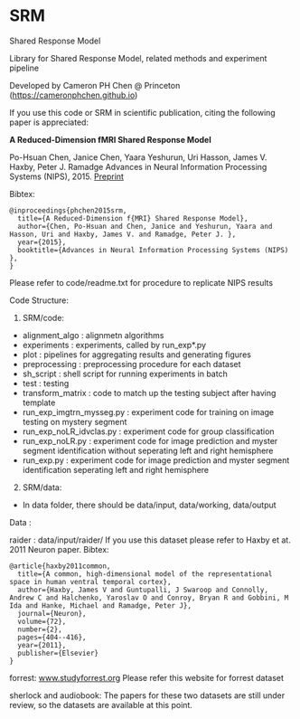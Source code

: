 # SRM
Shared Response Model 

Library for Shared Response Model, related methods and experiment pipeline

Developed by Cameron PH Chen @ Princeton (https://cameronphchen.github.io)

If you use this code or SRM in scientific publication, citing the following paper is appreciated: 

**A Reduced-Dimension fMRI Shared Response Model**

Po-Hsuan Chen, Janice Chen, Yaara Yeshurun, Uri Hasson, James V. Haxby, Peter J. Ramadge 
Advances in Neural Information Processing Systems (NIPS), 2015. 
[Preprint](https://cameronphchen.github.io/files/nips2015.pdf)

Bibtex:
```
@inproceedings{phchen2015srm,
  title={A Reduced-Dimension f{MRI} Shared Response Model},
  author={Chen, Po-Hsuan and Chen, Janice and Yeshurun, Yaara and Hasson, Uri and Haxby, James V. and Ramadge, Peter J. },
  year={2015},
  booktitle={Advances in Neural Information Processing Systems (NIPS) },
}
```

Please refer to code/readme.txt for procedure to replicate NIPS results

Code Structure:

1. SRM/code:
  * alignment_algo   : alignmetn algorithms
  * experiments      : experiments, called by run_exp*.py
  * plot		       : pipelines for aggregating results and generating figures
  * preprocessing    : preprocessing procedure for each dataset
  * sh_script	       : shell script for running experiments in batch
  * test  		   : testing 
  * transform_matrix : code to match up the testing subject after having template
  * run_exp_imgtrn_mysseg.py : experiment code for training on image testing on mystery segment
  * run_exp_noLR_idvclas.py  : experiment code for group classification
  * run_exp_noLR.py          : experiment code for image prediction and myster segment identification without seperating left and right hemisphere
  * run_exp.py               : experiment code for image prediction and myster segment identification seperating left and right hemisphere

2. SRM/data:
  * In data folder, there should be data/input, data/working, data/output

Data :

raider : data/input/raider/ 
If you use this dataset please refer to Haxby et at. 2011 Neuron paper. 
Bibtex:
```
@article{haxby2011common,
  title={A common, high-dimensional model of the representational space in human ventral temporal cortex},
  author={Haxby, James V and Guntupalli, J Swaroop and Connolly, Andrew C and Halchenko, Yaroslav O and Conroy, Bryan R and Gobbini, M Ida and Hanke, Michael and Ramadge, Peter J},
  journal={Neuron},
  volume={72},
  number={2},
  pages={404--416},
  year={2011},
  publisher={Elsevier}
}
```

forrest: www.studyforrest.org
Please refer this website for forrest dataset

sherlock and audiobook: The papers for these two datasets are still under review, so the datasets are available at this point. 


